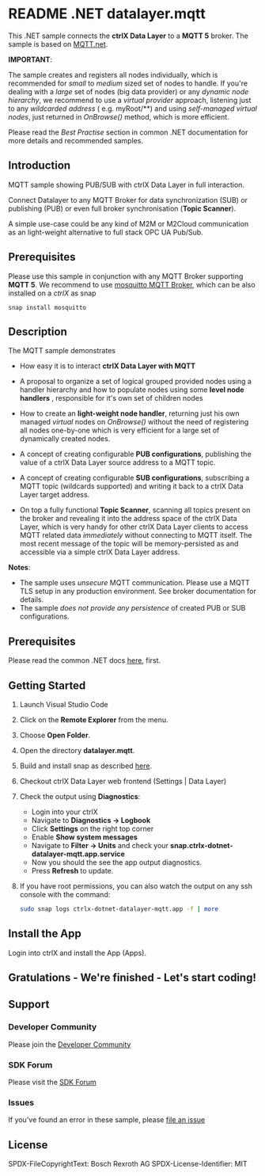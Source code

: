 # README .NET datalayer.mqtt

This .NET sample connects the __ctrlX Data Layer__ to a __MQTT 5__ broker.
The sample is based on [MQTT.net](https://github.com/chkr1011/MQTTnet).

__IMPORTANT__:

The sample creates and registers all nodes individually, which is recommended for _small_ to _medium_ sized set of nodes to handle. If you're dealing with a _large_ set of nodes (big data provider) or any _dynamic node hierarchy_, we recommend to use a _virtual provider_ approach, listening just to any _wildcarded address_ ( e.g. myRoot/**) and using _self-managed virtual nodes_, just returned in _OnBrowse()_ method, which is more efficient.

Please read the _Best Practise_ section in common .NET documentation for more details and recommended samples.

## Introduction

MQTT sample showing PUB/SUB with ctrlX Data Layer in full interaction.

Connect Datalayer to any MQTT Broker for data synchronization (SUB) or publishing (PUB) or even full broker synchronisation (__Topic Scanner__).

A simple use-case could be any kind of M2M or M2Cloud communication as an light-weight alternative to full stack OPC UA Pub/Sub.


## Prerequisites

Please use this sample in conjunction with any MQTT Broker supporting __MQTT 5__.
We recommend to use [mosquitto MQTT Broker](https://mosquitto.org/download/), which can be also installed on a _ctrlX_ as snap

    snap install mosquitto

## Description

The MQTT sample demonstrates 

+ How easy it is to interact __ctrlX Data Layer with MQTT__
  
+ A proposal to organize a set of logical grouped provided nodes using a handler hierarchy and how to populate nodes using some __level node handlers__ , responsible for it's own set of children nodes 
  
+ How to create an __light-weight node handler__, returning just his own managed _virtual_ nodes on _OnBrowse()_ without the need of registering all nodes one-by-one which is very efficient for a large set of dynamically created nodes.
  
+ A concept of creating configurable __PUB configurations__, publishing the value of a ctrlX Data Layer source address to a MQTT topic.
  
+ A concept of creating configurable __SUB configurations__, subscribing a MQTT topic (wildcards supported) and writing it back to a ctrlX Data Layer target address. 

+ On top a fully functional __Topic Scanner__, scanning all topics present on the broker and revealing it into the address space of the ctrlX Data Layer, which is very handy for other ctrlX Data Layer clients to access MQTT related data _immediately_ without connecting to MQTT itself. The most recent message of the topic will be memory-persisted as and accessible via a simple ctrlX Data Layer address.

__Notes__: 

+ The sample uses _unsecure_ MQTT communication. Please use a MQTT TLS setup in any production environment. See broker documentation for details.
+ The sample _does not provide any persistence_ of created PUB or SUB configurations.

## Prerequisites

Please read the common .NET docs [here](./../../doc/dotnet.md), first.

## Getting Started

1. Launch Visual Studio Code
2. Click on the __Remote Explorer__ from the menu.
3. Choose __Open Folder__.
4. Open the directory __datalayer.mqtt__.
5. Build and install snap as described [here](./../README.md).
6. Checkout ctrlX Data Layer web frontend (Settings | Data Layer) 
7. Check the output using __Diagnostics__:

   - Login into your ctrlX
   - Navigate to __Diagnostics -> Logbook__
   - Click __Settings__ on the right top corner
   - Enable __Show system messages__
   - Navigate to __Filter -> Units__ and check your __snap.ctrlx-dotnet-datalayer-mqtt.app.service__
   - Now you should the see the app output diagnostics.
   - Press __Refresh__ to update.

8. If you have root permissions, you can also watch the output on any ssh console with the command:
   ```bash
   sudo snap logs ctrlx-dotnet-datalayer-mqtt.app -f | more

## Install the App

Login into ctrlX and install the App (Apps).

## Gratulations - We're finished - Let's start coding!


## Support
### Developer Community

Please join the [Developer Community](https://developer.community.boschrexroth.com/) 

### SDK Forum

Please visit the [SDK Forum](https://developer.community.boschrexroth.com/t5/ctrlX-AUTOMATION/ct-p/dcdev_community-bunit-dcae/) 

### Issues

If you've found an error in these sample, please [file an issue](https://github.com/boschrexroth)

## License

SPDX-FileCopyrightText: Bosch Rexroth AG
SPDX-License-Identifier: MIT